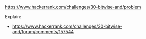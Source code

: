 https://www.hackerrank.com/challenges/30-bitwise-and/problem

Explain:
- https://www.hackerrank.com/challenges/30-bitwise-and/forum/comments/157544
